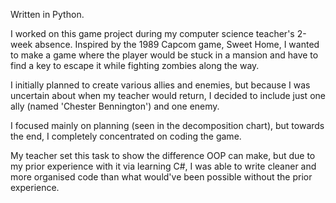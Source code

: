 Written in Python.

I worked on this game project during my computer science teacher's 2-week absence. Inspired by the 1989 Capcom game, Sweet Home, I wanted to make a game where the player would be stuck in a mansion and have to find a key to escape it while fighting zombies along the way.

I initially planned to create various allies and enemies, but because I was uncertain about when my teacher would return, I decided to include just one ally (named 'Chester Bennington') and one enemy.

I focused mainly on planning (seen in the decomposition chart), but towards the end, I completely concentrated on coding the game.

My teacher set this task to show the difference OOP can make, but due to my prior experience with it via learning C#, I was able to write cleaner and more organised code than what would've been possible without the prior experience.
